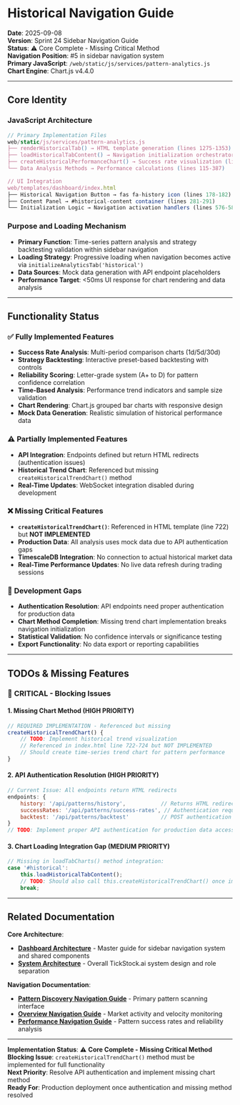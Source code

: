 # Historical Navigation Guide

**Date**: 2025-09-08  
**Version**: Sprint 24 Sidebar Navigation Guide  
**Status**: ⚠️ Core Complete - Missing Critical Method  
**Navigation Position**: #5 in sidebar navigation system  
**Primary JavaScript**: `/web/static/js/services/pattern-analytics.js`  
**Chart Engine**: Chart.js v4.4.0

---

## Core Identity

### JavaScript Architecture
```javascript
// Primary Implementation Files
web/static/js/services/pattern-analytics.js
├── renderHistoricalTab() → HTML template generation (lines 1275-1353)
├── loadHistoricalTabContent() → Navigation initialization orchestrator (lines 1871-1885)  
├── createHistoricalPerformanceChart() → Success rate visualization (lines 392-462)
└── Data Analysis Methods → Performance calculations (lines 115-387)

// UI Integration
web/templates/dashboard/index.html
├── Historical Navigation Button → fas fa-history icon (lines 178-182)
├── Content Panel → #historical-content container (lines 281-291)
└── Initialization Logic → Navigation activation handlers (lines 576-580, 721-725)
```

### Purpose and Loading Mechanism
- **Primary Function**: Time-series pattern analysis and strategy backtesting validation within sidebar navigation
- **Loading Strategy**: Progressive loading when navigation becomes active via `initializeAnalyticsTab('historical')`
- **Data Sources**: Mock data generation with API endpoint placeholders
- **Performance Target**: <50ms UI response for chart rendering and data analysis

---

## Functionality Status

### ✅ **Fully Implemented Features**
- **Success Rate Analysis**: Multi-period comparison charts (1d/5d/30d)
- **Strategy Backtesting**: Interactive preset-based backtesting with controls
- **Reliability Scoring**: Letter-grade system (A+ to D) for pattern confidence correlation
- **Time-Based Analysis**: Performance trend indicators and sample size validation
- **Chart Rendering**: Chart.js grouped bar charts with responsive design
- **Mock Data Generation**: Realistic simulation of historical performance data

### ⚠️ **Partially Implemented Features**
- **API Integration**: Endpoints defined but return HTML redirects (authentication issues)
- **Historical Trend Chart**: Referenced but missing `createHistoricalTrendChart()` method
- **Real-Time Updates**: WebSocket integration disabled during development

### ❌ **Missing Critical Features**
- **`createHistoricalTrendChart()`**: Referenced in HTML template (line 722) but **NOT IMPLEMENTED**
- **Production Data**: All analysis uses mock data due to API authentication gaps
- **TimescaleDB Integration**: No connection to actual historical market data
- **Real-Time Performance Updates**: No live data refresh during trading sessions

### 🔧 **Development Gaps**
- **Authentication Resolution**: API endpoints need proper authentication for production data
- **Chart Method Completion**: Missing trend chart implementation breaks navigation initialization
- **Statistical Validation**: No confidence intervals or significance testing
- **Export Functionality**: No data export or reporting capabilities

---

## TODOs & Missing Features

### 🚨 **CRITICAL - Blocking Issues**

#### 1. **Missing Chart Method** (HIGH PRIORITY)
```javascript
// REQUIRED IMPLEMENTATION - Referenced but missing
createHistoricalTrendChart() {
    // TODO: Implement historical trend visualization
    // Referenced in index.html line 722-724 but NOT IMPLEMENTED
    // Should create time-series trend chart for pattern performance
}
```

#### 2. **API Authentication Resolution** (HIGH PRIORITY)
```javascript
// Current Issue: All endpoints return HTML redirects
endpoints: {
    history: '/api/patterns/history',           // Returns HTML redirect
    successRates: '/api/patterns/success-rates', // Authentication required
    backtest: '/api/patterns/backtest'          // POST authentication needed
}
// TODO: Implement proper API authentication for production data access
```

#### 3. **Chart Loading Integration Gap** (MEDIUM PRIORITY)
```javascript
// Missing in loadTabCharts() method integration:
case '#historical':
    this.loadHistoricalTabContent();
    // TODO: Should also call this.createHistoricalTrendChart() once implemented
    break;
```

---

## Related Documentation

**Core Architecture**:
- **[Dashboard Architecture](web_index.md)** - Master guide for sidebar navigation system and shared components
- **[System Architecture](../architecture/system-architecture.md)** - Overall TickStock.ai system design and role separation

**Navigation Documentation**:
- **[Pattern Discovery Navigation Guide](web_pattern_discovery_nav.md)** - Primary pattern scanning interface
- **[Overview Navigation Guide](web_overview_nav.md)** - Market activity and velocity monitoring
- **[Performance Navigation Guide](web_performance_nav.md)** - Pattern success rates and reliability analysis

---

**Implementation Status**: ⚠️ **Core Complete - Missing Critical Method**  
**Blocking Issue**: `createHistoricalTrendChart()` method must be implemented for full functionality  
**Next Priority**: Resolve API authentication and implement missing chart method  
**Ready For**: Production deployment once authentication and missing method resolved